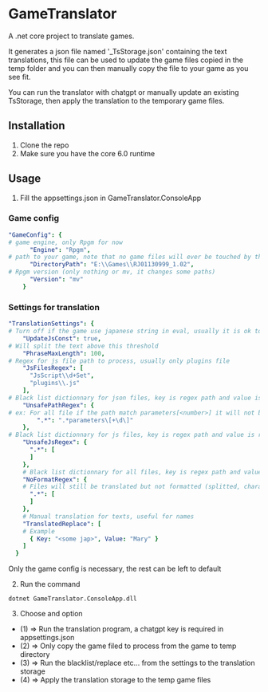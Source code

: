 # GameTranslator
A .net core project to translate games.

It generates a json file named '<game name>_TsStorage.json' containing the text translations, this file can be used to update the game files copied in the temp folder and you can then manually copy the file to your game as you see fit.

You can run the translator with chatgpt or manually update an existing TsStorage, then apply the translation to the temporary game files.

## Installation

1. Clone the repo
2. Make sure you have the core 6.0 runtime

## Usage

1. Fill the appsettings.json in GameTranslator.ConsoleApp

### Game config
```yaml
"GameConfig": {
# game engine, only Rpgm for now
      "Engine": "Rpgm",
# path to your game, note that no game files will ever be touched by this program
      "DirectoryPath": "E:\\Games\\RJ01130999_1.02",
# Rpgm version (only nothing or mv, it changes some paths)
      "Version": "mv"
    }
```
### Settings for translation
```yaml
"TranslationSettings": {
# Turn off if the game use japanese string in eval, usually it is ok to turn on
    "UpdateJsConst": true,
# Will split the text above this threshold
    "PhraseMaxLength": 100,
# Regex for js file path to process, usually only plugins file
    "JsFilesRegex": [
      "JsScript\\d+Set",
      "plugins\\.js"
    ],
# Black list dictionnary for json files, key is regex path and value is regex path
    "UnsafePathRegex": {
# ex: For all file if the path match parameters[<number>] it will not be translated
        ".*": ".*parameters\[+\d\]"
    },
# Black list dictionnary for js files, key is regex path and value is regex path
    "UnsafeJsRegex": {
      ".*": [
      ]
    },
    # Black list dictionnary for all files, key is regex path and value is regex path
    "NoFormatRegex": {
    # Files will still be translated but not formatted (splitted, character replace etc...)
      ".*": [
      ]
    },
    # Manual translation for texts, useful for names
    "TranslatedReplace": [
    # Example
      { Key: "<some jap>", Value: "Mary" }
    ]
  }
```

Only the game config is necessary, the rest can be left to default

2. Run the command 
```shell
dotnet GameTranslator.ConsoleApp.dll
```

3. Choose and option

- (1) => Run the translation program, a chatgpt key is required in appsettings.json
- (2) => Only copy the game filed to process from the game to temp directory
- (3) => Run the blacklist/replace etc... from the settings to the translation storage
- (4) => Apply the translation storage to the temp game files
